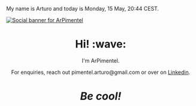 My name is Arturo and today is Monday, 15 May, 20:44 CEST.

[![Social banner for ArPimentel](https://github.com/ArPimentel/animation.git)](https://github.com/)
<h1 align='center'> Hi! :wave:</h1>
<p align='center'>
I'm ArPimentel.
</p>
<p align='center'>For enquiries, reach out pimentel.arturo@gmail.com or over on <a href="https://www.linkedin.com/in/arturo-pimentel-developpeur-web/">Linkedin</a>.</p>

<h1 align='center'><i>Be cool!</i></h1>

